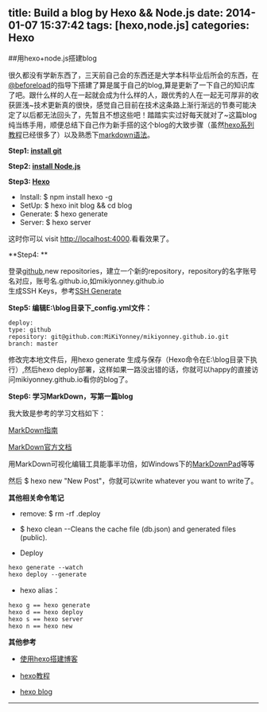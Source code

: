 title: Build a blog by Hexo && Node.js
date: 2014-01-07 15:37:42
tags: [hexo,node.js]
categories: Hexo
---

##用hexo+node.js搭建blog

很久都没有学新东西了，三天前自己会的东西还是大学本科毕业后所会的东西，在[@beforeload](http://beforeload.github.io/)的指导下搭建了算是属于自己的blog,算是更新了一下自己的知识库了吧。跟什么样的人在一起就会成为什么样的人，跟优秀的人在一起无可厚非的收获匪浅~技术更新真的很快，感觉自己目前在技术这条路上渐行渐远的节奏可能决定了以后都无法回头了，先暂且不想这些吧！踏踏实实过好每天就对了~这篇blog纯当练手用，顺便总结下自己作为新手搭的这个blog的大致步骤（虽然[hexo系列教程](http://zipperary.com/categories/hexo/)已经很多了）以及熟悉下[markdown语法](http://wowubuntu.com/markdown/)。
<!-- more -->

**Step1: [install git](http://code.google.com/p/msysgit/)**

**Step2: [install Node.js](http://nodejs.org/)**

**Step3: [Hexo](http://zespia.tw/hexo/)**

- Install:   $ npm install hexo -g 
- SetUp:     $ hexo init blog && cd blog
- Generate:  $ hexo generate     
- Server:    $ hexo server

这时你可以 visit <http://localhost:4000>.看看效果了。

**Step4: **

登录[github](https://github.com/),new repositories，建立一个新的repository，repository的名字账号名对应，账号名.github.io,如mikiyonney.github.io              
生成SSH Keys，参考[SSH Generate](https://help.github.com/articles/generating-ssh-keys)

**Step5: 编辑E:\blog目录下_config.yml文件：**
```
deploy:
type: github
repository: git@github.com:MiKiYonney/mikiyonney.github.io.git
branch: master
```
修改完本地文件后，用hexo generate 生成与保存（Hexo命令在E:\blog目录下执行）,然后hexo deploy部署，这样如果一路没出错的话，你就可以happy的直接访问mikiyonney.github.io看你的blog了。
	
**Step6: 学习MarkDown，写第一篇blog**

我大致是参考的学习文档如下：

[MarkDown指南](http://zipperary.com/2013/05/22/introduction-to-markdown/)

[MarkDown官方文档](http://wowubuntu.com/markdown/)

用MarkDown可视化编辑工具能事半功倍，如Windows下的[MarkDownPad](http://markdownpad.com/)等等

然后 $ hexo new "New Post"，你就可以write whatever you want to write了。

**其他相关命令笔记**

- remove: $ rm -rf .deploy

- $ hexo clean  --Cleans the cache file (db.json) and generated files (public).

- Deploy

```
hexo generate --watch
hexo deploy --generate
```

- hexo alias：

```
hexo g == hexo generate
hexo d == hexo deploy
hexo s == hexo server
hexo n == hexo new
```

**其他参考**

- [使用hexo搭建博客](http://yangjian.me/workspace/building-blog-with-hexo/)

- [hexo教程](http://sys.la/2013/09/07/hexo/)

- [hexo blog](http://jiabin.tk/2013/06/21/using-hexo-as-blog-platform/)


---



